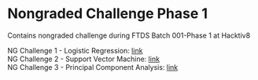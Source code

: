 # Nongraded Challenge Phase 1
Contains nongraded challenge during FTDS Batch 001-Phase 1 at Hacktiv8

NG Challenge 1 - Logistic Regression: <a href= "https://github.com/imfdlh/h8dsft_ngc_p1/blob/master/c1_%20logistic-regression/h8dsft_LogisticRegression.ipynb"> link </a>
<br>
NG Challenge 2 - Support Vector Machine: <a href= "https://github.com/imfdlh/h8dsft_ngc_p1/blob/master/c2_SVM/h8dsft_SVM.ipynb"> link </a>
<br>
NG Challenge 3 - Principal Component Analysis: <a href= "https://github.com/imfdlh/h8dsft_ngc_p1/blob/master/c3_PCA/h8dsft_PCA.ipynb"> link </a>
